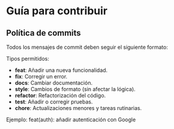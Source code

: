 # Guía para contribuir

## Política de commits

Todos los mensajes de commit deben seguir el siguiente formato:


Tipos permitidos:
- **feat**: Añadir una nueva funcionalidad.
- **fix**: Corregir un error.
- **docs**: Cambiar documentación.
- **style**: Cambios de formato (sin afectar la lógica).
- **refactor**: Refactorización del código.
- **test**: Añadir o corregir pruebas.
- **chore**: Actualizaciones menores y tareas rutinarias.

Ejemplo:
feat(auth): añadir autenticación con Google
